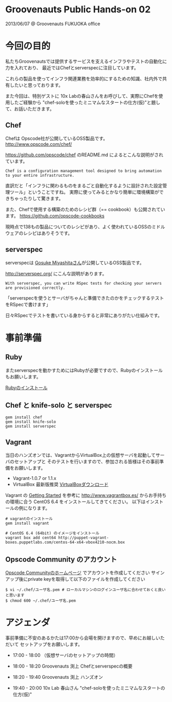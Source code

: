 Groovenauts Public Hands-on 02
==============================

2013/06/07 @ Groovenauts FUKUOKA office

# 今回の目的

私たちGroovenautsでは提供するサービスを支えるインフラやテストの自動化に力を入れており、
最近ではChefとserverspecに注目しています。

これらの製品を使ってインフラ関連業務を効率的にするための知識、社内外で共有したいと思っております。

また今回は、特別ゲストに 10x Labの春山さんをお呼びして、実際にChefを使用したご経験から
"chef-soloを使ったミニマムなスタートの仕方(仮)"と題して、お話いただきます。



## Chef
Chefは Opscode社が公開しているOSS製品です。
http://www.opscode.com/chef/

https://github.com/opscode/chef のREADME.md によるとこんな説明がされています。

```
Chef is a configuration management tool designed to bring automation to your entire infrastructure.
```

直訳だと「インフラに関わるものをまるごと自動化するように設計された設定管理ツール」ということですね。
実際に使ってみるとかなり簡単に環境構築ができちゃったりして驚きます。

また、Chefで使用する構築のためのレシピ群（== cookbook）も公開されています。
https://github.com/opscode-cookbooks

現時点で138もの製品についてのレシピがあり、よく使われているOSSのミドルウェアのレシピはありそうです。



## serverspec

serverspecは [Gosuke Miyashitaさん](http://mizzy.org/)が公開しているOSS製品です。

http://serverspec.org/ にこんな説明があります。

```
With serverspec, you can write RSpec tests for checking your servers are provisioned correctly.
```

「serverspecを使うとサーバがちゃんと準備できたのかをチェックするテストをRSpecで書けます」

日々RSpecでテストを書いている身からすると非常にありがたい仕組みです。



# 事前準備

## Ruby

またserverspecを動かすためにはRubyが必要ですので、Rubyのインストールもお願いします。

[Rubyのインストール](https://github.com/groovenauts/public-hands-on/blob/master/install/README.md)

## Chef と knife-solo と serverspec

```
gem install chef
gem install knife-solo
gem install serverspec
```

## Vagrant

当日のハンズオンでは、VagrantからVirtualBox上の仮想サーバを起動してサーバのセットアップと
そのテストを行いますので、参加される皆様はその事前準備をお願いします。

* Vagrant-1.0.7 or 1.1.x
* VirtualBox 最新版推奨 [VirtualBoxダウンロード](https://www.virtualbox.org/wiki/Downloads)

Vagrant の [Getting Started](http://docs.vagrantup.com/v2/getting-started/project_setup.html) を参考に
http://www.vagrantbox.es/ からお手持ちの環境に合う CentOS 6.4 をインストールしてきてください。
以下はインストールの例になります。

```
# vagrantのインストール
gem install vagrant

# CentOS 6.4 (64bit) のイメージをインストール
vagrant box add cent64 http://puppet-vagrant-boxes.puppetlabs.com/centos-64-x64-vbox4210-nocm.box
```

## Opscode Community のアカウント

[Opscode Communityのホームページ](http://community.opscode.com/) でアカウントを作成してください
サインアップ後にprivate keyを取得して以下のファイルを作成してください

```
$ vi ~/.chef/ユーザ名.pem # ローカルマシンのログインユーザ名に合わせておくと良いと思います
$ chmod 600 ~/.chef/ユーザ名.pem
```

# アジェンダ

事前準備に不安のあるかたは17:00から会場を開けますので、早めにお越しいただいて
セットアップをお願いします。

* 17:00 - 18:00 （仮想サーバのセットアップの時間）

* 18:00 - 18:20 Groovenauts 渕上 Chefとserverspecの概要
* 18:20 - 19:40 Groovenauts 渕上 ハンズオン
* 19:40 - 20:00 10x Lab 春山さん "chef-soloを使ったミニマムなスタートの仕方(仮)"
